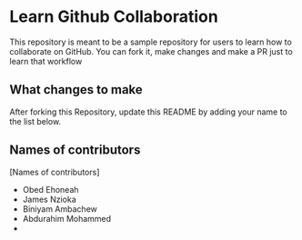 
# Learn Github Collaboration
This repository is meant to be a sample repository for users to learn how to collaborate on GitHub. You can fork it, make changes and make a PR just to learn that workflow

## What changes to make
After forking this Repository, update this README by adding your name to the list below.

## Names of contributors
[Names of contributors]
- Obed Ehoneah
- James Nzioka
- Biniyam Ambachew
- Abdurahim Mohammed
-
